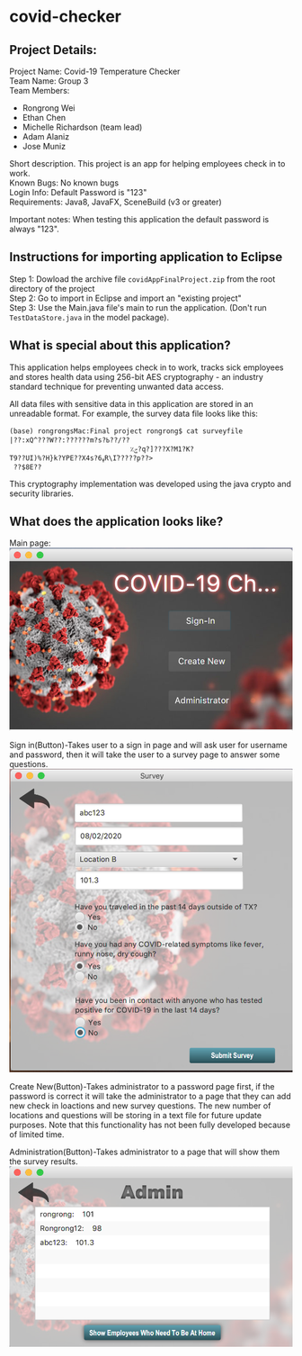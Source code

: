 # covid-checker
## Project Details: 
Project Name: Covid-19 Temperature Checker  
Team Name: Group 3  
Team Members:  
- Rongrong Wei  
- Ethan Chen  
- Michelle Richardson (team lead)  
- Adam Alaniz  
- Jose Muniz  

Short description. This project is an app for helping employees check in to work.  
Known Bugs: No known bugs  
Login Info: Default Password is "123"  
Requirements: Java8, JavaFX, SceneBuild (v3 or greater)  

Important notes: When testing this application the default password is always "123".  

## Instructions for importing application to Eclipse
Step 1: Dowload the archive file `covidAppFinalProject.zip` from the root directory of the project  
Step 2: Go to import in Eclipse and import an "existing project"  
Step 3: Use the Main.java file's main to run the application. (Don't run `TestDataStore.java` in the model package).

## What is special about this application?
This application helps employees check in to work, tracks sick employees and stores health data using 256-bit AES cryptography - an industry standard technique for preventing unwanted data access.

All data files with sensitive data in this application are stored in an unreadable format. For example, the survey data file looks like this:
```
(base) rongrongsMac:Final project rongrong$ cat surveyfile 
|??:xQ^???W??:??????m?s?ߕ??/??
                              ٪ݮ?q?]???X?M1?K?
T9??UI)%?H}k?YPE??X4s?6ߪR\Iٛ?????p??>
 ??$8E?? 
```

This cryptography implementation was developed using the java crypto and security libraries. 

## What does the application looks like?

Main page:
![img](https://raw.githubusercontent.com/rongrongwei/covid-checker/master/readme_img/main_page.png)

Sign in(Button)-Takes user to a sign in page and will ask user for username and password, then it will take the user to a survey page to answer some questions.
![img](https://raw.githubusercontent.com/rongrongwei/covid-checker/master/readme_img/survey.png)

Create New(Button)-Takes administrator to a password page first, if the password is correct it will take the administrator to a page that they can add new check in loactions and new survey questions. The new number of locations and questions will be storing in a text file for future update purposes. Note that this functionality has not been fully developed because of limited time.

Administration(Button)-Takes administrator to a page that will show them the survey results.
![img](https://raw.githubusercontent.com/rongrongwei/covid-checker/master/readme_img/adminView.png)


